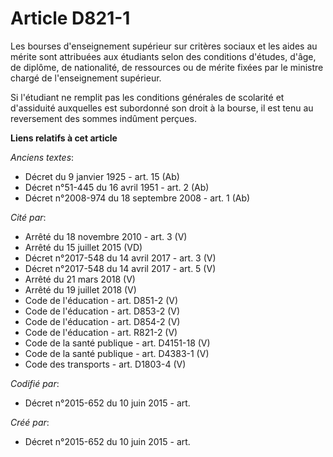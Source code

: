 # Article D821-1

Les bourses d'enseignement supérieur sur critères sociaux et les aides au mérite sont attribuées aux étudiants selon des
conditions d'études, d'âge, de diplôme, de nationalité, de ressources ou de mérite fixées par le ministre chargé de
l'enseignement supérieur.

Si l'étudiant ne remplit pas les conditions générales de scolarité et d'assiduité auxquelles est subordonné son droit à la
bourse, il est tenu au reversement des sommes indûment perçues.

**Liens relatifs à cet article**

_Anciens textes_:

  - Décret du 9 janvier 1925 - art. 15 (Ab)
  - Décret n°51-445 du 16 avril 1951 - art. 2 (Ab)
  - Décret n°2008-974 du 18 septembre 2008 - art. 1 (Ab)

_Cité par_:

  - Arrêté du 18 novembre 2010 - art. 3 (V)
  - Arrêté du 15 juillet 2015 (VD)
  - Décret n°2017-548 du 14 avril 2017 - art. 3 (V)
  - Décret n°2017-548 du 14 avril 2017 - art. 5 (V)
  - Arrêté du 21 mars 2018 (V)
  - Arrêté du 19 juillet 2018 (V)
  - Code de l'éducation - art. D851-2 (V)
  - Code de l'éducation - art. D853-2 (V)
  - Code de l'éducation - art. D854-2 (V)
  - Code de l'éducation - art. R821-2 (V)
  - Code de la santé publique - art. D4151-18 (V)
  - Code de la santé publique - art. D4383-1 (V)
  - Code des transports - art. D1803-4 (V)

_Codifié par_:

  - Décret n°2015-652 du 10 juin 2015 - art.

_Créé par_:

  - Décret n°2015-652 du 10 juin 2015 - art.
